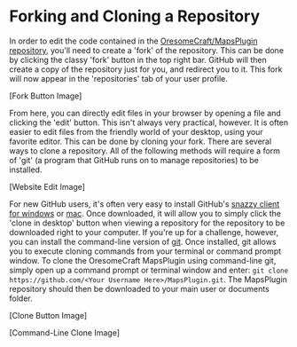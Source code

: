 Forking and Cloning a Repository
================================

In order to edit the code contained in the [OresomeCraft/MapsPlugin repository](http://github.com/OresomeCraft/MapsPlugin), you'll need to create a 'fork' of the repository.
This can be done by clicking the classy 'fork' button in the top right bar. GitHub will then create a copy of the repository just for you, and redirect you to it.
This fork will now appear in the 'repositories' tab of your user profile.

[Fork Button Image]

From here, you can directly edit files in your browser by opening a file and clicking the 'edit' button. This isn't always very practical, however.
It is often easier to edit files from the friendly world of your desktop, using your favorite editor. This can be done by cloning your fork.
There are several ways to clone a repository. All of the following methods will require a form of 'git' (a program that GitHub runs on to manage repositories) to be installed.

[Website Edit Image]

For new GitHub users, it's often very easy to install GitHub's [snazzy client for windows](http://windows.github.com) or [mac](http://mac.github.com). Once downloaded, it will allow you to simply click the 'clone in desktop' button when viewing a repository for the repository to be downloaded right to your computer.
If you're up for a challenge, however, you can install the command-line version of [git](http://git-scm.com/). Once installed, git allows you to execute cloning commands from your terminal or command prompt window.
To clone the OresomeCraft MapsPlugin using command-line git, simply open up a command prompt or terminal window and enter: ```git clone https://github.com/<Your Username Here>/MapsPlugin.git```. The MapsPlugin repository should then be downloaded to your main user or documents folder.

[Clone Button Image]

[Command-Line Clone Image]